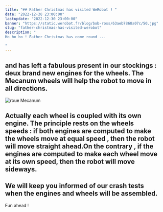 ```yaml
---
title: "## Father Christmas has visited WeRobot ! "
date: "2022-12-30 23:00:00"
lastupdate: "2022-12-30 23:00:00"
banner: "https://static.werobot.fr/blog/bob-ross/63aeb7868a07c/50.jpg"
slug: "father-christmas-has-visited-werobot"
description: " 
Ho ho ho ! Father Christmas has come round ...

"
---
```

## and has left a fabulous present in our stockings : deux brand new engines for the wheels. The Mecanum wheels will help the robot to move in all directions.

![roue Mecanum](https://static.werobot.fr/blog/bob-ross/63aec0fa211fb/75.jpg)

## Actually each wheel is coupled with its own engine. The  principle rests on the wheels  speeds : if both engines are computed to make the wheels move at equal speed , then the robot will move straight ahead.On the contrary , if the engines are computed to make each wheel move at its own speed, then the robot will move sideways.

## We will keep you informed of our crash tests when the engines and wheels will be assembled.
 Fun ahead !
    